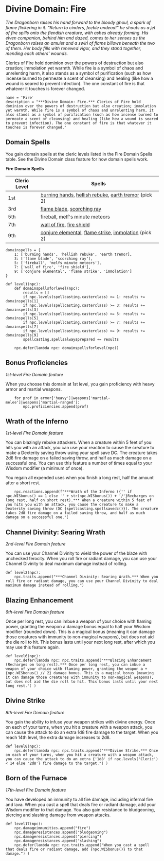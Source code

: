 # Divine Domain: Fire
*The Dragonborn raises his hand forward to the bloody ghoul, a spark of flame flickering in it. "Return to cinders, feeble undead!" he shouts as a jet of fire spills onto the fiendish creature, with ashes already forming. His elven companion, behind him and dazed, comes to her senses as the Dragonborn raises an amulet and a swirl of flame billows beneath the two of them. Her body fills with renewed vigor, and they stand together, mending each others' wounds.*

Clerics of Fire hold dominion over the powers of destruction but also creation; immolation yet warmth. While fire is a symbol of chaos and unrelenting harm, it also stands as a symbol of purification (such as how incense burned to permeate a scent of cleansing) and healing (like how a wound is seared to prevent infection). The one constant of fire is that whatever it touches is forever changed.

```
name = 'Fire'
description = "***Divine Domain: Fire.*** Clerics of Fire hold dominion over the powers of destruction but also creation; immolation yet warmth. While fire is a symbol of chaos and unrelenting harm, it also stands as a symbol of purification (such as how incense burned to permeate a scent of cleansing) and healing (like how a wound is seared to prevent infection). The one constant of fire is that whatever it touches is forever changed."
```

## Domain Spells
You gain domain spells at the cleric levels listed in the Fire Domain Spells table. See the Divine Domain class feature for how domain spells work.

**Fire Domain Spells**

Cleric Level | Spells
------------ | ------
1st	 | [burning hands](../../Magic/Spells/burning-hands.md), [hellish rebuke](../../Magic/Spells/hellish-rebuke.md), [earth tremor](../../Magic/Spells/earth-tremor.md) (pick 2)
3rd	 | [flame blade](../../Magic/Spells/flame-blade.md), [scorching ray](../../Magic/Spells/scorching-ray.md)
5th	 | [fireball](../../Magic/Spells/fireball.md), [melf's minute meteors](../../Magic/Spells/melfs-minute-meteors.md)
7th	 | [wall of fire](../../Magic/Spells/wall-of-fire.md), [fire shield](../../Magic/Spells/fire-shield.md)
9th	 | [conjure elemental](../../Magic/Spells/conjure-elemental.md), [flame strike](../../Magic/Spells/flame-strike.md), [immolation](../../Magic/Spells/immolation.md) (pick 2)

```
domainspells = {
    1: ['burning hands', 'hellish rebuke', 'earth tremor],
    3: ['flame blade', 'scorching ray'],
    5: ['fireball', 'melfs minute meteors'],
    7: ['wall of fire', 'fire shield'],
    9: ['conjure elemental', 'flame strike', 'immolation']
}

def level1(npc):
    def domainspellsforlevel(npc):
        results = []
        if npc.levels(spellcasting.casterclass) >= 1: results += domainspells[1]
        if npc.levels(spellcasting.casterclass) >= 3: results += domainspells[3]
        if npc.levels(spellcasting.casterclass) >= 5: results += domainspells[5]
        if npc.levels(spellcasting.casterclass) >= 7: results += domainspells[7]
        if npc.levels(spellcasting.casterclass) >= 9: results += domainspells[9]
        spellcasting.spellsalwaysprepared += results

    npc.defer(lambda npc: domainspellsforlevel(npc))
```

## Bonus Proficiencies
*1st-level Fire Domain feature*

When you choose this domain at 1st level, you gain proficiency with heavy armor and martial weapons.

```
    for prof in armor['heavy']|weapons['martial-melee']|weapons['martial-ranged']:
        npc.proficiencies.append(prof)
```

## Wrath of the Inferno
*1st-level Fire Domain feature*

You can blazingly rebuke attackers. When a creature within 5 feet of you hits you with an attack, you can use your reaction to cause the creature to make a Dexterity saving throw using your spell save DC. The creature takes 2d8 fire damage on a failed saving throw, and half as much damage on a successful one. You can use this feature a number of times equal to your Wisdom modifier (a minimum of once).

You regain all expended uses when you finish a long rest, half the amount after a short rest.

```
    npc.reactions.append(f"***Wrath of the Inferno ({'' if npc.WISbonus() == 1 else '' + str(npc.WISbonus()) + '/'}Recharges on long rest, half on short rest).*** When a creature within 5 feet of you hits you with an attack, you cause the creature to make a Dexterity saving throw (DC {spellcasting.spellsavedc()}). The creature takes 2d8 fire damage on a failed saving throw, and half as much damage on a successful one.")
```

## Channel Divinity: Searing Wrath
*2nd-level Fire Domain feature*

You can use your Channel Divinity to wield the power of the blaze with unchecked ferocity. When you roll fire or radiant damage, you can use your Channel Divinity to deal maximum damage instead of rolling.

```
def level2(npc):
    npc.traits.append("***Channel Divinity: Searing Wrath.*** When you roll fire or radiant damage, you can use your Channel Divinity to deal maximum damage instead of rolling.")
```

## Blazing Enhancement
*6th-level Fire Domain feature*

Once per long rest, you can imbue a weapon of your choice with flaming power, granting the weapon a damage bonus equal to half your Wisdom modifier (rounded down). This is a magical bonus (meaning it can damage those creatures with immunity to non-magical weapons), but does not aid the die roll to hit. This bonus lasts until your next long rest, after which you may use this feature again.

```
def level6(npc):
    npc.defer(lambda npc: npc.traits.append("***Blazing Enhancement (Recharges on long rest).*** Once per long rest, you can imbue a weapon of your choice with flaming power, granting the weapon a +{npc.WISbonus() // 2} damage bonus. This is a magical bonus (meaning it can damage those creatures with immunity to non-magical weapons), but does not aid the die roll to hit. This bonus lasts until your next long rest.") )
```

## Divine Strike
*8th-level Fire Domain feature*

You gain the ability to infuse your weapon strikes with divine energy. Once on each of your turns, when you hit a creature with a weapon attack, you can cause the attack to do an extra 1d8 fire damage to the target. When you reach 14th level, the extra damage increases to 2d8.

```
def level8(npc):
    npc.defer(lambda npc: npc.traits.append("***Divine Strike.*** Once on each of your turns, when you hit a creature with a weapon attack, you can cause the attack to do an extra {'1d8' if npc.levels('Cleric') < 14 else '2d8'} fire damage to the target.") )
```

## Born of the Furnace
*17th-level Fire Domain feature*

You have developed an immunity to all fire damage, including infernal fire and lava. When you cast a spell that deals fire or radiant damage, add your Wisdom modifier to that damage. You also gain resistance to bludgeoning, piercing and slashing damage from weapon attacks.

```
def level17(npc):
    npc.damageimmunities.append("fire")
    npc.damageresistances.append("bludgeoning")
    npc.damageresistances.append("piercing")
    npc.damageresistances.append("slashing")
    npc.defer(lambda npc: npc.traits.append("When you cast a spell that deals fire or radiant damage, add {npc.WISbonus()} to that damage.") )
```
